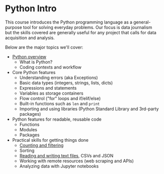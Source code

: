 # Python Intro

This course introduces the Python programming language as a general-purpose tool for solving everyday problems. Our focus is data journalism but the skills covered are generally useful for any project that calls for data acquisition and analysis.

Below are the major topics we'll cover:

* [Python overview](overview.md)
  * What is Python?
  * Coding contexts and workflow
* Core Python features
  * Understanding errors (aka Exceptions)
  * Basic data types (integers, strings, lists, dicts)
  * Expressions and statements
  * Variables as storage containers
  * Flow control ("for" loops and if/elif/else)
  * Built-in functions such as `len` and `print`
  * Importing and using libraries (Python Standard Library and 3rd-party packages)
* Python features for readable, reusable code
  * Functions
  * Modules
  * Packages
* Practical skills for getting things done
  * [Counting and filtering](count_filter.md)
  * Sorting
  * [Reading and writing text files](file_io.md), CSVs and JSON
  * Working with remote resources (web scraping and APIs)
  * Analyzing data with Jupyter notebooks